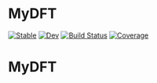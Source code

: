 # MyDFT

[![Stable](https://img.shields.io/badge/docs-stable-blue.svg)](https://Br0kenSmi1e.github.io/MyDFT.jl/stable/)
[![Dev](https://img.shields.io/badge/docs-dev-blue.svg)](https://Br0kenSmi1e.github.io/MyDFT.jl/dev/)
[![Build Status](https://github.com/Br0kenSmi1e/MyDFT.jl/actions/workflows/CI.yml/badge.svg?branch=main)](https://github.com/Br0kenSmi1e/MyDFT.jl/actions/workflows/CI.yml?query=branch%3Amain)
[![Coverage](https://codecov.io/gh/Br0kenSmi1e/MyDFT.jl/branch/main/graph/badge.svg)](https://codecov.io/gh/Br0kenSmi1e/MyDFT.jl)
# MyDFT
